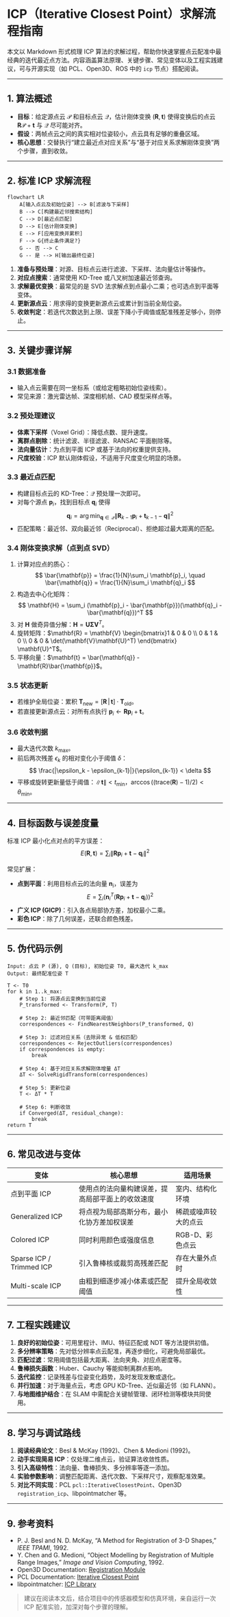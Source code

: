 # ICP（Iterative Closest Point）求解流程指南

本文以 Markdown 形式梳理 ICP 算法的求解过程，帮助你快速掌握点云配准中最经典的迭代最近点方法。内容涵盖算法原理、关键步骤、常见变体以及工程实践建议，可与开源实现（如 PCL、Open3D、ROS 中的 `icp` 节点）搭配阅读。

---

## 1. 算法概述

- **目标**：给定源点云 $\mathcal{P}$ 和目标点云 $\mathcal{Q}$，估计刚体变换 $(\mathbf{R}, \mathbf{t})$ 使得变换后的点云 $\mathbf{R} \mathcal{P} + \mathbf{t}$ 与 $\mathcal{Q}$ 尽可能对齐。
- **假设**：两帧点云之间的真实相对位姿较小，点云具有足够的重叠区域。
- **核心思想**：交替执行“建立最近点对应关系”与“基于对应关系求解刚体变换”两个步骤，直到收敛。

---

## 2. 标准 ICP 求解流程

```mermaid
flowchart LR
    A[输入点云及初始位姿] --> B[滤波与下采样]
    B --> C[构建最近邻搜索结构]
    C --> D[最近点匹配]
    D --> E[估计刚体变换]
    E --> F[应用变换并累积]
    F --> G{终止条件满足?}
    G -- 否 --> C
    G -- 是 --> H[输出最终位姿]
```

1. **准备与预处理**：对源、目标点云进行滤波、下采样、法向量估计等操作。
2. **对应点搜索**：通常使用 KD-Tree 或八叉树加速最近邻查询。
3. **求解最优变换**：最常见的是 SVD 法求解点到点最小二乘；也可选点到平面等变体。
4. **更新源点云**：用求得的变换更新源点云或累计到当前全局位姿。
5. **收敛判定**：若迭代次数达到上限、误差下降小于阈值或配准残差足够小，则停止。

---

## 3. 关键步骤详解

### 3.1 数据准备
- 输入点云需要在同一坐标系（或给定粗略初始位姿线索）。
- 常见来源：激光雷达帧、深度相机帧、CAD 模型采样点等。

### 3.2 预处理建议
- **体素下采样**（Voxel Grid）：降低点数、提升速度。
- **离群点剔除**：统计滤波、半径滤波、RANSAC 平面剔除等。
- **法向量估计**：为点到平面 ICP 或基于法向的权重提供支持。
- **尺度校验**：ICP 默认刚体假设，不适用于尺度变化明显的场景。

### 3.3 最近点匹配
- 构建目标点云的 KD-Tree：$\mathcal{Q}$ 预处理一次即可。
- 对每个源点 $\mathbf{p}_i$，找到目标点 $\mathbf{q}_i$ 使得
  $$
  \mathbf{q}_i = \arg\min_{\mathbf{q} \in \mathcal{Q}} \| \mathbf{R}_{k-1} \mathbf{p}_i + \mathbf{t}_{k-1} - \mathbf{q} \|^2
  $$
- 匹配策略：最近邻、双向最近邻（Reciprocal）、拒绝超过最大距离的匹配。

### 3.4 刚体变换求解（点到点 SVD）
1. 计算对应点的质心：
   $$
   \bar{\mathbf{p}} = \frac{1}{N}\sum_i \mathbf{p}_i, \quad \bar{\mathbf{q}} = \frac{1}{N}\sum_i \mathbf{q}_i
   $$
2. 构造去中心化矩阵：
   $$
   \mathbf{H} = \sum_i (\mathbf{p}_i - \bar{\mathbf{p}})(\mathbf{q}_i - \bar{\mathbf{q}})^T
   $$
3. 对 $\mathbf{H}$ 做奇异值分解：$\mathbf{H} = \mathbf{U} \mathbf{\Sigma} \mathbf{V}^T$。
4. 旋转矩阵：$\mathbf{R} = \mathbf{V} \begin{bmatrix}1 & 0 & 0 \\ 0 & 1 & 0 \\ 0 & 0 & \det(\mathbf{V}\mathbf{U}^T) \end{bmatrix} \mathbf{U}^T$。
5. 平移向量：$\mathbf{t} = \bar{\mathbf{q}} - \mathbf{R}\bar{\mathbf{p}}$。

### 3.5 状态更新
- 若维护全局位姿：累积 $\mathbf{T}_\text{new} = [\mathbf{R}\,|\,\mathbf{t}] \cdot \mathbf{T}_\text{old}$。
- 若直接更新源点云：对所有点执行 $\mathbf{p}_i \leftarrow \mathbf{R}\mathbf{p}_i + \mathbf{t}$。

### 3.6 收敛判据
- 最大迭代次数 $k_{\max}$。
- 前后两次残差 $\epsilon_k$ 的相对变化小于阈值 $\delta$：
  $$
  \frac{|\epsilon_k - \epsilon_{k-1}|}{\epsilon_{k-1}} < \delta
  $$
- 平移或旋转更新量低于阈值：$\|\mathbf{t}\| < t_{\min}$，$\arccos((\text{trace}(\mathbf{R}) - 1)/2) < \theta_{\min}$。

---

## 4. 目标函数与误差度量

标准 ICP 最小化点对点的平方误差：
$$
E(\mathbf{R}, \mathbf{t}) = \sum_i \|\mathbf{R} \mathbf{p}_i + \mathbf{t} - \mathbf{q}_i\|^2
$$

常见扩展：
- **点到平面**：利用目标点云的法向量 $\mathbf{n}_i$，误差为
  $$E = \sum_i \left( \mathbf{n}_i^T (\mathbf{R}\mathbf{p}_i + \mathbf{t} - \mathbf{q}_i) \right)^2 $$
- **广义 ICP (GICP)**：引入各点局部协方差，加权最小二乘。
- **彩色 ICP**：除了几何误差，还联合颜色残差。

---

## 5. 伪代码示例

```pseudo
Input: 点云 P (源), Q (目标), 初始位姿 T0, 最大迭代 k_max
Output: 最终配准位姿 T

T <- T0
for k in 1..k_max:
    # Step 1: 将源点云变换到当前位姿
    P_transformed <- Transform(P, T)

    # Step 2: 最近邻匹配（可带距离阈值）
    correspondences <- FindNearestNeighbors(P_transformed, Q)

    # Step 3: 过滤对应关系（去除异常 & 低权匹配）
    correspondences <- RejectOutliers(correspondences)
    if correspondences is empty:
        break

    # Step 4: 基于对应关系求解刚体增量 ΔT
    ΔT <- SolveRigidTransform(correspondences)

    # Step 5: 更新位姿
    T <- ΔT * T

    # Step 6: 判断收敛
    if Converged(ΔT, residual_change):
        break
return T
```

---

## 6. 常见改进与变体

| 变体 | 核心思想 | 适用场景 |
| --- | --- | --- |
| 点到平面 ICP | 使用点的法向量构建误差，提高局部平面上的收敛速度 | 室内、结构化环境 |
| Generalized ICP | 将点视为局部高斯分布，最小化协方差加权误差 | 稀疏或噪声较大的点云 |
| Colored ICP | 同时利用颜色或强度信息 | RGB-D、彩色点云 |
| Sparse ICP / Trimmed ICP | 引入鲁棒核或裁剪高残差匹配 | 存在大量外点时 |
| Multi-scale ICP | 由粗到细逐步减小体素或匹配阈值 | 提升全局收敛性 |

---

## 7. 工程实践建议

1. **良好的初始位姿**：可用里程计、IMU、特征匹配或 NDT 等方法提供初值。
2. **多分辨率策略**：先对低分辨率点云配准，再逐步细化，可避免局部最优。
3. **匹配过滤**：常用阈值包括最大距离、法向夹角、对应点密度等。
4. **鲁棒损失函数**：Huber、Cauchy 等能抑制离群点影响。
5. **迭代监控**：记录残差与位姿变化趋势，及时发现发散或退化。
6. **并行加速**：对于海量点云，考虑 GPU KD-Tree、近似最近邻（如 FLANN）。
7. **与地图维护结合**：在 SLAM 中需配合关键帧管理、闭环检测等模块共同使用。

---

## 8. 学习与调试路线

1. **阅读经典论文**：Besl & McKay (1992)、Chen & Medioni (1992)。
2. **动手实现简易 ICP**：仅处理二维点云，验证算法收敛性质。
3. **引入高级特性**：法向量、鲁棒损失、多分辨率等逐一添加。
4. **实验参数影响**：调整匹配距离、迭代次数、下采样尺寸，观察配准效果。
5. **对比不同实现**：PCL `pcl::IterativeClosestPoint`、Open3D `registration_icp`、libpointmatcher 等。

---

## 9. 参考资料

- P. J. Besl and N. D. McKay, “A Method for Registration of 3-D Shapes,” *IEEE TPAMI*, 1992.
- Y. Chen and G. Medioni, “Object Modelling by Registration of Multiple Range Images,” *Image and Vision Computing*, 1992.
- Open3D Documentation: [Registration Module](http://www.open3d.org/docs/release/tutorial/pipelines/icp_registration.html)
- PCL Documentation: [Iterative Closest Point](https://pointclouds.org/documentation/tutorials/iterative_closest_point.html)
- libpointmatcher: [ICP Library](https://github.com/ethz-asl/libpointmatcher)

> 建议在阅读本文后，结合项目中的传感器模型和仿真环境，亲自运行一次 ICP 配准实验，加深对每个步骤的理解。